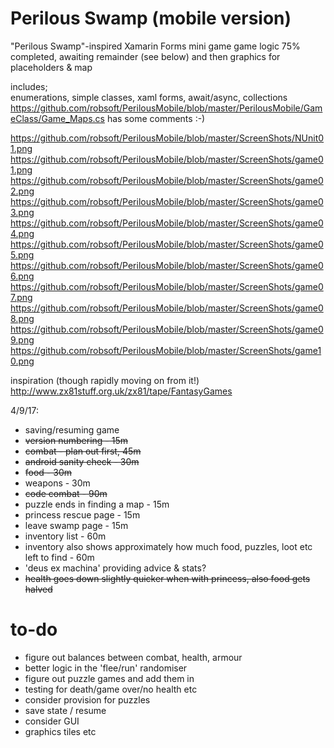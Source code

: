 # Perilous Swamp (mobile version)
"Perilous Swamp"-inspired Xamarin Forms mini game
game logic 75% completed, awaiting remainder (see below) and then graphics for placeholders & map

includes;  
enumerations, simple classes, xaml forms, await/async, collections  
https://github.com/robsoft/PerilousMobile/blob/master/PerilousMobile/GameClass/Game_Maps.cs  has some comments :-)   

https://github.com/robsoft/PerilousMobile/blob/master/ScreenShots/NUnit01.png  
https://github.com/robsoft/PerilousMobile/blob/master/ScreenShots/game01.png  
https://github.com/robsoft/PerilousMobile/blob/master/ScreenShots/game02.png  
https://github.com/robsoft/PerilousMobile/blob/master/ScreenShots/game03.png  
https://github.com/robsoft/PerilousMobile/blob/master/ScreenShots/game04.png  
https://github.com/robsoft/PerilousMobile/blob/master/ScreenShots/game05.png  
https://github.com/robsoft/PerilousMobile/blob/master/ScreenShots/game06.png  
https://github.com/robsoft/PerilousMobile/blob/master/ScreenShots/game07.png  
https://github.com/robsoft/PerilousMobile/blob/master/ScreenShots/game08.png  
https://github.com/robsoft/PerilousMobile/blob/master/ScreenShots/game09.png  
https://github.com/robsoft/PerilousMobile/blob/master/ScreenShots/game10.png  


inspiration (though rapidly moving on from it!)
http://www.zx81stuff.org.uk/zx81/tape/FantasyGames

4/9/17:
 * saving/resuming game
 * ~~version numbering - 15m~~
 * ~~combat - plan out first, 45m~~
 * ~~android sanity check - 30m~~
 * ~~food - 30m~~
 * weapons - 30m
 * ~~code combat - 90m~~
 * puzzle ends in finding a map - 15m
 * princess rescue page - 15m
 * leave swamp page - 15m
 * inventory list - 60m
 * inventory also shows approximately how much food, puzzles, loot etc left to find - 60m
 * 'deus ex machina' providing advice & stats?
 * ~~health goes down slightly quicker when with princess, also food gets halved~~
 


# to-do
* figure out balances between combat, health, armour
* better logic in the 'flee/run' randomiser
* figure out puzzle games and add them in
* testing for death/game over/no health etc
* consider provision for puzzles
* save state / resume
* consider GUI
* graphics tiles etc


